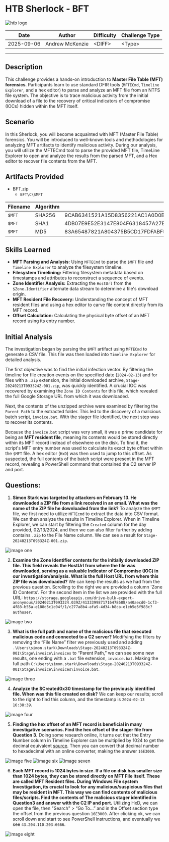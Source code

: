 # HTB Sherlock - BFT

![htb logo](./Images/htb_logo.png)

| Date       | Author          | Difficulty | Challenge Type |
| ---------- | --------------- | ---------- | -------------- |
| 2025-09-06 | Andrew McKenzie | \<DIFF>    | \<Type>        |

---
## Description
This challenge provides a hands-on introduction to **Master File Table (MFT) forensics**. Participants learn to use standard DFIR tools (`MFTECmd`, `Timeline Explorer`, and a hex editor) to parse and analyze an MFT file from an NTFS file system. The objective is to trace malicious activity from the initial download of a file to the recovery of critical indicators of compromise (IOCs) hidden within the MFT itself.
## Scenario
In this Sherlock, you will become acquainted with MFT (Master File Table) forensics. You will be introduced to well-known tools and methodologies for analyzing MFT artifacts to identify malicious activity. During our analysis, you will utilize the MFTECmd tool to parse the provided MFT file, TimeLine Explorer to open and analyze the results from the parsed MFT, and a Hex editor to recover file contents from the MFT.
## Artifacts Provided
- BFT.zip
	- `BFT\C\$MFT`

| Filename | Algorithm | Hash                                                             |
| -------- | --------- | ---------------------------------------------------------------- |
| `$MFT`   | SHA256    | 9CAB6341521A15D8356221AC1A0D0BCB5823C044CAA98C5599EA60C176546DEE |
| `$MFT`   | SHA1      | 4DB07E9E52E3147E804F6318457A27E79A7C8B69                         |
| `$MFT`   | MD5       | 83A65487821A804375B5CD17FDFABF5E                                 |
## Skills Learned
- **MFT Parsing and Analysis:** Using `MFTECmd` to parse the `$MFT` file and `Timeline Explorer` to analyze the filesystem timeline.
- **Filesystem Timelining:** Filtering filesystem metadata based on timestamps and attributes to reconstruct a sequence of events.
- **Zone Identifier Analysis:** Extracting the `HostUrl` from the `$Zone.Identifier` alternate data stream to determine a file's download origin.
- **MFT Resident File Recovery:** Understanding the concept of MFT resident files and using a hex editor to carve file content directly from its MFT record.
- **Offset Calculation:** Calculating the physical byte offset of an MFT record using its entry number.
## Initial Analysis
The investigation began by parsing the `$MFT` artifact using `MFTECmd` to generate a CSV file. This file was then loaded into `Timeline Explorer` for detailed analysis.

The first objective was to find the initial infection vector. By filtering the timeline for file creation events on the specified date (`2024-02-13`) and for files with a `.zip` extension, the initial downloaded archive, `Stage-20240213T093324Z-001.zip`, was quickly identified. A crucial IOC was recovered by examining the `Zone ID Contents` for this file, which revealed the full Google Storage URL from which it was downloaded.

Next, the contents of the unzipped archive were examined by filtering the `Parent Path` to the extracted folder. This led to the discovery of a malicious batch script, `invoice.bat`. With the stager file identified, the next step was to recover its contents.

Because the `invoice.bat` script was very small, it was a prime candidate for being an **MFT resident file**, meaning its contents would be stored directly within its MFT record instead of elsewhere on the disk. To find it, the script's MFT entry number was used to calculate its exact byte offset within the `$MFT` file. A hex editor (`HxD`) was then used to jump to this offset. As suspected, the full contents of the batch script were present in the MFT record, revealing a PowerShell command that contained the C2 server IP and port.
## Questions:
1. **Simon Stark was targeted by attackers on February 13. He downloaded a ZIP file from a link received in an email. What was the name of the ZIP file he downloaded from the link?**
To analyze the `$MFT` file, we first need to utilize `MFTEcmd` to extract the data into CSV format. We can then analyze the results in Timeline Explorer. When in Timeline Explorer, we can start by filtering the `Created` column for the day provided, 02/13/2024, and then we can also filter further by adding contains `.zip` to the File Name column. We can see a result for `Stage-20240213T093324Z-001.zip`.

![image one](./Images/Pasted%20image%2020250906223152.png)

2. **Examine the Zone Identifier contents for the initially downloaded ZIP file. This field reveals the HostUrl from where the file was downloaded, serving as a valuable Indicator of Compromise (IOC) in our investigation/analysis. What is the full Host URL from where this ZIP file was downloaded?**
We can keep the results as we had from the previous question. Scrolling to the right we are provided a column 'Zone ID Contents'. For the second item in the list we are provided with the full URL: `https://storage.googleapis.com/drive-bulk-export-anonymous/20240213T093324.039Z/4133399871716478688/a40aecd0-1cf3-4f88-b55a-e188d5c1c04f/1/c277a8b4-afa9-4d34-b8ca-e1eb5e5f983c?authuser`.

![image two](./Images/Pasted%20image%2020250906223350.png)

3. **What is the full path and name of the malicious file that executed malicious code and connected to a C2 server?**
Modifying the filters by removing the “File Name” filter we previously used and adding `.\Users\simon.stark\Downloads\Stage-20240213T093324Z-001\Stage\invoice\invoices` to “Parent Path,” we can see some new results, one ending with a `.bat` file extension, `invoice.bat`. Making the full path `C:\Users\simon.stark\Downloads\Stage-20240213T093324Z-001\Stage\invoice\invoices\invoice.bat`.

![image three](./Images/Pasted%20image%2020250906223939.png)

4. **Analyze the $Created0x30 timestamp for the previously identified file. When was this file created on disk?**
We can keep our results; scroll to the right to find this column, and the timestamp is `2024-02-13 16:38:39`.

![image four](./Images/Pasted%20image%2020250906224023.png)

5. **Finding the hex offset of an MFT record is beneficial in many investigative scenarios. Find the hex offset of the stager file from Question 3.**
Doing some research online, it turns out that the Entry Number column in Timeline Explorer can be multiplied by 1024 to get the decimal equivalent [source](https://aaforensics.blogspot.com/2014/05/the-master-file-table-part-2.html). Then you can convert that decimal number to hexadecimal with an online converter, making the answer `16E3000`.

![image five](./Images/Pasted%20image%2020250906224349.png)
![image six](./Images/Pasted%20image%2020250906224409.png)
![image seven](./Images/Pasted%20image%2020250906224453.png)

6. **Each MFT record is 1024 bytes in size. If a file on disk has smaller size than 1024 bytes, they can be stored directly on MFT File itself. These are called MFT Resident files. During Windows File system Investigation, its crucial to look for any malicious/suspicious files that may be resident in MFT. This way we can find contents of malicious files/scripts. Find the contents of The malicious stager identified in Question3 and answer with the C2 IP and port.**
Utilizing HxD, we can open the file, then "Search" > “Go To…” and in the Offset section type the offset from the previous question `16E3000`. After clicking ok, we can scroll down and start to see PowerShell instructions, and eventually we see `43.204.110.203:6666`.

![image eight](./Images/Pasted%20image%2020250906225153.png)
